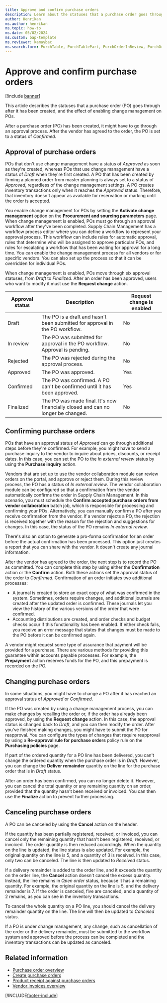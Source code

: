 ```yaml
---
title: Approve and confirm purchase orders
description: Learn about the statuses that a purchase order goes through after it has been created, and the effect of enabling change management on POs.
author: Henrikan
ms.author: henrikan
ms.topic: how-to
ms.date: 05/02/2024
ms.custom: bap-template
ms.reviewer: kamaybac
ms.search.form: PurchTable, PurchTablePart, PurchOrderInReview, PurchOrderApproved, PurchOrderInDraft, PurchOrderAssignedToMe, VendPurchOrderJournalListPage, PurchTableWorkflowDropDialog, VendPurchOrderJournal
---
```


# Approve and confirm purchase orders

[!include [banner](../includes/banner.md)]

This article describes the statuses that a purchase order (PO) goes through after it has been created, and the effect of enabling change management on POs.

After a purchase order (PO) has been created, it might have to go through an approval process. After the vendor has agreed to the order, the PO is set to a status of *Confirmed*.

## Approval of purchase orders

POs that don't use change management have a status of *Approved* as soon as they're created, whereas POs that use change management have a status of *Draft* when they're first created. A PO that has been created by firming a planned order from master planning is always set to a status of *Approved*, regardless of the change management settings. A PO creates inventory transactions only when it reaches the *Approved* status. Therefore, that inventory doesn't appear as available for reservation or marking until the order is accepted.

You enable change management for POs by setting the **Activate change management** option on the **Procurement and sourcing parameters** page. When change management is enabled, POs must go through an approval workflow after they've been completed. Supply Chain Management has a workflow process editor where you can define a workflow to represent your approval process. This workflow can include rules for automatic approval, rules that determine who will be assigned to approve particular POs, and rules for escalating a workflow that has been waiting for approval for a long time. You can enable the change management process for all vendors or for specific vendors. You can also set up the process so that it can be overridden for individual POs.

When change management is enabled, POs move through six approval statuses, from *Draft* to *Finalized*. After an order has been approved, users who want to modify it must use the **Request change** action.

| Approval status | Description                                                                      | Request change is enabled |
|-----------------|----------------------------------------------------------------------------------|---------------------------|
| Draft           | The PO is a draft and hasn't been submitted for approval in the PO workflow.     | No                        |
| In review       | The PO was submitted for approval in the PO workflow. Approval is pending.       | No                        |
| Rejected        | The PO was rejected during the approval process.                                 | No                        |
| Approved        | The PO was approved.                                                             | Yes                       |
| Confirmed       | The PO was confirmed. A PO can't be confirmed until it has been approved.        | Yes                       |
| Finalized       | The PO was made final. It's now financially closed and can no longer be changed. | No                        |

## Confirming purchase orders

POs that have an approval status of *Approved* can go through additional steps before they're confirmed. For example, you might have to send a purchase inquiry to the vendor to inquire about prices, discounts, or receipt dates. In this case, you can set the PO to the *In external review* status by using the **Purchase inquiry** action.

Vendors that are set up to use the vendor collaboration module can review orders on the portal, and approve or reject them. During this review process, the PO has a status of *In external review*. The vendor collaboration module can be configured so that a confirmation from the vendor automatically confirms the order in Supply Chain Management. In this scenario, you must schedule the **Confirm accepted purchase orders from vendor collaboration** batch job, which is responsible for processing and confirming your POs. Alternatively, you can manually confirm a PO after you receive confirmation from the vendor. If a vendor rejects a PO, the rejection is received together with the reason for the rejection and suggestions for changes. In this case, the status of the PO remains *In external review*.

There's also an option to generate a pro-forma confirmation for an order before the actual confirmation has been processed. This option just creates a report that you can share with the vendor. It doesn't create any journal information.

After the vendor has agreed to the order, the next step is to record the PO as committed. You can complete this step by using either the **Confirmation** action or the **Confirm** action. Both these actions set the approval status of the order to *Confirmed*. Confirmation of an order initiates two additional processes:

- A journal is created to store an exact copy of what was confirmed in the system. Sometimes, orders require changes, and additional journals are created after the updated order is confirmed. These journals let you view the history of the various versions of the order that were confirmed.
- Accounting distributions are created, and order checks and budget checks occur if this functionality has been enabled. If either check fails, you receive an error message that states that changes must be made to the PO before it can be confirmed again.

A vendor might request some type of assurance that payment will be provided for a purchase. There are various methods for providing this guarantee within accounts payable processes. For example, the **Prepayment** action reserves funds for the PO, and this prepayment is recorded on the PO.

## Changing purchase orders

In some situations, you might have to change a PO after it has reached an approval status of *Approved* or *Confirmed*.

If the PO was created by using a change management process, you can make changes by recalling the order or, if the order has already been approved, by using the **Request change** action. In this case, the approval status is changed back to *Draft*, and you can then modify the order. After you've finished making changes, you might have to submit the PO for reapproval. You can configure the types of changes that require reapproval by using a **Re-approval rule for purchase orders** policy rule on the **Purchasing policies** page.

If part of the ordered quantity for a PO line has been delivered, you can't change the ordered quantity when the purchase order is in *Draft*. However, you can change the **Deliver remainder** quantity on the line for the purchase order that is in *Draft* status.

After an order has been confirmed, you can no longer delete it. However, you can cancel the total quantity or any remaining quantity on an order, provided that the quantity hasn't been received or invoiced. You can then use the **Finalize** action to prevent further processing.

## Canceling purchase orders

A PO can be canceled by using the **Cancel** action on the header.

If the quantity has been partially registered, received, or invoiced, you can cancel only the remaining quantity that hasn't been registered, received, or invoiced. The order quantity is then reduced accordingly. When the quantity on the line is updated, the line status is also updated. For example, the original quantity on the line is 5, and a quantity of 3 is received. In this case, only two can be canceled. The line is then updated to *Received* status.

If a delivery remainder is added to the order line, and it exceeds the quantity on the order line, the **Cancel** action doesn't cancel the excess quantity. Instead, the line remains in *Open order* status, because it has a remaining quantity. For example, the original quantity on the line is 5, and the delivery remainder is 7. If the order is canceled, five are canceled, and a quantity of 2 remains, as you can see in the inventory transactions.

To cancel the whole quantity on a PO line, you should cancel the delivery remainder quantity on the line. The line will then be updated to *Canceled* status.

If a PO is under change management, any change, such as cancellation of the order or the delivery remainder, must be submitted to the workflow system and approved before the process can be completed and the inventory transactions can be updated as canceled.

## Related information

- [Purchase order overview](purchase-order-overview.md)
- [Create purchase orders](purchase-order-creation.md)
- [Product receipt against purchase orders](product-receipt-against-purchase-orders.md)
- [Vendor invoices overview](../../finance/accounts-payable/vendor-invoices-overview.md)

[!INCLUDE[footer-include](../../includes/footer-banner.md)]
